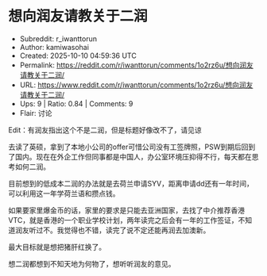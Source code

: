 # 想向润友请教关于二润

- Subreddit: r_iwanttorun
- Author: kamiwasohai
- Created: 2025-10-10 04:59:36 UTC
- Permalink: https://reddit.com/r/iwanttorun/comments/1o2rz6u/想向润友请教关于二润/
- URL: https://www.reddit.com/r/iwanttorun/comments/1o2rz6u/想向润友请教关于二润/
- Ups: 9 | Ratio: 0.84 | Comments: 9
- Flair: 讨论


Edit：有润友指出这个不是二润，但是标题好像改不了，请见谅

去读了英硕，拿到了本地小公司的offer可惜公司没有工签牌照，PSW到期后回到了国内。现在在外企工作但同事都是中国人，办公室环境压抑得不行，每天都在思考如何二润。

目前想到的低成本二润的办法就是去荷兰申请SYV，距离申请dd还有一年时间，可以利用这一年学荷兰语和攒点钱。

如果要家里爆金币的话，家里的要求是只能去亚洲国家，去找了中介推荐香港VTC，就是香港的一个职业学校计划，两年读完之后会有一年的工作签证，不知道润友听过不。我觉得也不错，读完了说不定还能再润去加澳新。

最大目标就是想把猪肝红换了。

想二润都想到不知天地为何物了，想听听润友的意见。

